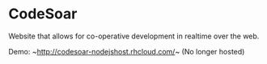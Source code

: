 CodeSoar
========
Website that allows for co-operative development in realtime over the web.

Demo:
~http://codesoar-nodejshost.rhcloud.com/~
(No longer hosted)
